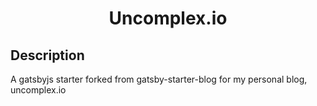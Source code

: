 <h1 align="center">Uncomplex.io</h1>


## Description

A gatsbyjs starter forked from gatsby-starter-blog for my personal blog, uncomplex.io


